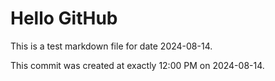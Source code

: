 # Hello GitHub
This is a test markdown file for date 2024-08-14.

This commit was created at exactly 12:00 PM on 2024-08-14.
